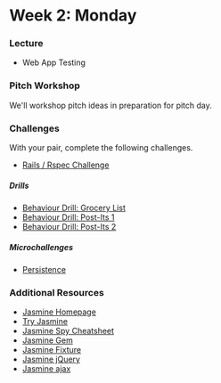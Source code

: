 # Week 2: Monday

### Lecture

- Web App Testing

### Pitch Workshop

We'll workshop pitch ideas in preparation for pitch day.

### Challenges

With your pair, complete the following challenges.

- [Rails / Rspec Challenge](../../../../rails-with-rspec-challenge)

##### Drills

- [Behaviour Drill: Grocery List](../../../../behavior-drill-grocery-list-challenge)
- [Behaviour Drill: Post-Its 1](../../../../behavior-drill-post-it-board-v1-challenge)
- [Behaviour Drill: Post-Its 2](../../../../behavior-drill-post-it-board-v2-challenge)

##### Microchallenges

- [Persistence](../microchallenges/persistence.md)

### Additional Resources

- [Jasmine Homepage](http://jasmine.github.io/)
- [Try Jasmine](http://tryjasmine.com/)
- [Jasmine Spy Cheatsheet](http://tobyho.com/2011/12/15/jasmine-spy-cheatsheet/)
- [Jasmine Gem](https://github.com/pivotal/jasmine-gem)
- [Jasmine Fixture](https://github.com/searls/jasmine-fixture)
- [Jasmine jQuery](https://github.com/velesin/jasmine-jquery)
- [Jasmine ajax](https://github.com/pivotal/jasmine-ajax)
